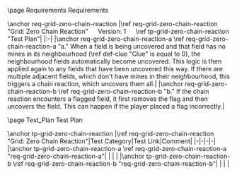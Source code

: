 \page Requirements Requirements

\anchor req-grid-zero-chain-reaction
|\ref req-grid-zero-chain-reaction "Grid: Zero Chain Reaction" &emsp; Version: 1 &emsp; \ref tp-grid-zero-chain-reaction "Test Plan"|
|:-|
|\anchor req-grid-zero-chain-reaction-a \ref req-grid-zero-chain-reaction-a "a." When a field is being uncovered and that field has no mines in its neighbourhood (\ref def-clue "Clue" is equal to 0), the neighbourhood fields automatically become uncovered. This logic is then applied again to any fields that have been uncovered this way. If there are multiple adjacent fields, which don't have mines in their neighbourhood, this triggers a chain reaction, which uncovers them all.|
|\anchor req-grid-zero-chain-reaction-b \ref req-grid-zero-chain-reaction-b "b." If the chain reaction encounters a flagged field, it first removes the flag and then uncovers the field. This can happen if the player placed a flag incorrectly.|


\page Test_Plan Test Plan

\anchor tp-grid-zero-chain-reaction
|\ref req-grid-zero-chain-reaction "Grid: Zero Chain Reaction"|Test Category|Test Link|Comment|
|-|-|-|-|
|\anchor tp-grid-zero-chain-reaction-a \ref req-grid-zero-chain-reaction-a "req-grid-zero-chain-reaction-a"| | | |
|\anchor tp-grid-zero-chain-reaction-b \ref req-grid-zero-chain-reaction-b "req-grid-zero-chain-reaction-b"| | | |

